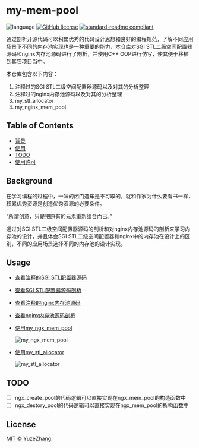 # my-mem-pool

![language](https://img.shields.io/badge/language-c++-DeepPink.svg) [![GitHub license](https://img.shields.io/github/license/YuzeZhang/my-mem-pool.svg)](https://github.com/YuzeZhang/my-mem-pool/blob/master/LICENSE) [![standard-readme compliant](https://img.shields.io/badge/readme%20style-standard-brightgreen.svg?style=flat-square)](https://github.com/RichardLitt/standard-readme)

通过剖析开源代码可以积累优秀的代码设计思想和良好的编程规范，了解不同应用场景下不同的内存池实现也是一种重要的能力，本仓库对SGI STL二级空间配置器源码和nginx内存池源码进行了剖析，并使用C++ OOP进行仿写，使其便于移植到其它项目当中。

本仓库包含以下内容：

1. 注释过的SGI STL二级空间配置器源码以及对其的分析整理
2. 注释过的nginx内存池源码以及对其的分析整理
3. my_stl_allocator
4. my_nginx_mem_pool

## Table of Contents

- [背景](#Background)
- [使用](#Usage)
- [TODO](#TODO)
- [使用许可](#License)

## Background

在学习编程的过程中，一味的闭门造车是不可取的，就和作家为什么要看书一样，积累优秀资源是创造优秀资源的必要条件。

“所谓创意，只是把原有的元素重新组合而已。”

通过对SGI STL二级空间配置器源码的剖析和对nginx内存池源码的剖析来学习内存池的设计，并且体会SGI STL二级空间配置器和nginx中的内存池在设计上的区别，不同的应用场景选择不同的内存池的设计实现。

## Usage

- [查看注释的SGI STL配置器源码](https://github.com/YuzeZhang/my-mem-pool/tree/master/annotated_STL_allocator)

- [查看SGI STL配置器源码剖析](https://github.com/YuzeZhang/my-mem-pool/tree/master/annotated_STL_allocator)

- [查看注释的nginx内存池源码](https://github.com/YuzeZhang/my-mem-pool/tree/master/annotated_nginx_allocator)

- [查看nginx内存池源码剖析](https://github.com/YuzeZhang/my-mem-pool/tree/master/annotated_nginx_allocator)

- [使用my_ngx_mem_pool](https://github.com/YuzeZhang/my-mem-pool/tree/master/my_nginx_mem_pool)

  ![my_ngx_mem_pool](https://zhangyuzechn.cn/wp-content/uploads/2020/02/nginx.gif)

- [使用my_stl_allocator](https://github.com/YuzeZhang/my-mem-pool/tree/master/my_stl_allocator)

  ![my_stl_allocator](https://zhangyuzechn.cn/wp-content/uploads/2020/02/allocator.gif)

## TODO

- [ ] ngx_create_pool的代码逻辑可以直接实现在ngx_mem_pool的构造函数中
- [ ] ngx_destory_pool的代码逻辑可以直接实现在ngx_mem_pool的析构函数中

## License

[MIT © YuzeZhang.](https://github.com/YuzeZhang/my-mem-pool/blob/master/LICENSE)